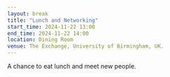 ```yaml
---
layout: break
title: "Lunch and Networking"
start_time: 2024-11-22 13:00
end_time: 2024-11-22 14:00
location: Dining Room
venue: The Exchange, University of Birmingham, UK.
---
```


A chance to eat lunch and meet new people.